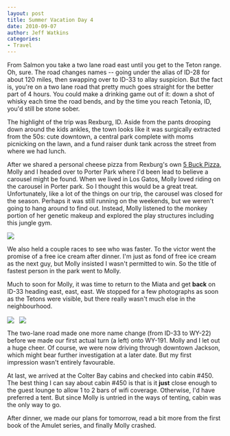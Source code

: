 ```yaml
---
layout: post
title: Summer Vacation Day 4
date: 2010-09-07
author: Jeff Watkins
categories:
- Travel
---
```


From Salmon you take a two lane road east until you get to the Teton range. Oh, sure. The road changes names -- going under the alias of ID-28 for about 120 miles, then swapping over to ID-33 to allay suspicion. But the fact is, you're on a two lane road that pretty much goes straight for the better part of 4 hours. You could make a drinking game out of it: down a shot of whisky each time the road bends, and by the time you reach Tetonia, ID, you'd still be stone sober.

The highlight of the trip was Rexburg, ID. Aside from the pants drooping down around the kids ankles, the town looks like it was surgically extracted from the 50s: cute downtown, a central park complete with moms picnicking on the lawn, and a fund raiser dunk tank across the street from where we had lunch.

After we shared a personal cheese pizza from Rexburg's own [5 Buck Pizza](http://www.5buckpizza.com/), Molly and I headed over to Porter Park where I'd been lead to believe a carousel might be found. When we lived in Los Gatos, Molly loved riding on the carousel in Porter park. So I thought this would be a great treat. Unfortunately, like a lot of the things on our trip, the carousel was closed for the season. Perhaps it was still running on the weekends, but we weren't going to hang around to find out. Instead, Molly listened to the monkey portion of her genetic makeup and explored the play structures including this jungle gym.

<div class="figure"><a href="http://www.flickr.com/photos/51164044@N00/4991806059" title="View 'IMG_0614' on Flickr.com"><img height="" class="photo" src="http://farm5.static.flickr.com/4147/4991806059_5af8ff0236.jpg" width=""/></a></div>

We also held a couple races to see who was faster. To the victor went the promise of a free ice cream after dinner. I'm just as fond of free ice cream as the next guy, but Molly insisted I wasn't permitted to win. So the title of fastest person in the park went to Molly.

Much to soon for Molly, it was time to return to the Miata and get **back** on ID-33 heading east, east, east. We stopped for a few photographs as soon as the Tetons were visible, but there really wasn't much else in the neighbourhood.

<div class="figure"><a href="http://www.flickr.com/photos/51164044@N00/4991753537" title="View 'IMG_0678' on Flickr.com"><img class="photo" src="http://farm5.static.flickr.com/4109/4991753537_50722b561e.jpg" style="vertical-align:middle;"/></a> &nbsp; <a href="http://www.flickr.com/photos/51164044@N00/4991753113" title="View 'IMG_0677' on Flickr.com"><img class="photo" src="http://farm5.static.flickr.com/4151/4991753113_9134217c1a.jpg" style="vertical-align:middle;"/></a></div>

The two-lane road made one more name change (from ID-33 to WY-22) before we made our first actual turn (a left) onto WY-191. Molly and I let out a huge cheer. Of course, we were now driving through downtown Jackson, which might bear further investigation at a later date. But my first impression wasn't entirely favourable.

At last, we arrived at the Colter Bay cabins and checked into cabin #450. The best thing I can say about cabin #450 is that is it **just** close enough to the guest lounge to allow 1 to 2 bars of wifi coverage. Otherwise, I'd have preferred a tent. But since Molly is untried in the ways of tenting, cabin was the only way to go.

After dinner, we made our plans for tomorrow, read a bit more from the first book of the Amulet series, and finally Molly crashed.